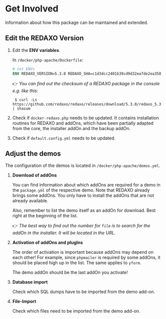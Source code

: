 # Get Involved

Information about how this package can be maintained and extended.

## Edit the REDAXO Version

1. Edit the __ENV variables__.

    In `/docker/php-apache/Dockerfile`:

    ```dockerfile
    # set ENVs
    ENV REDAXO_VERSION=5.3.0 REDAXO_SHA=c1d3dcc2401b39cd9d32ea7de2ea358683ce81ceb8a5845f7a79937adcd5048e
    ```

    :point_right: _You can find out the checksum of a REDAXO package in the console e.g. like this:_

        $ curl -Ls https://github.com/redaxo/redaxo/releases/download/5.3.0/redaxo_5.3.0.zip | shasum

2. Check if `docker-redaxo.php` needs to be updated. It contains installation routines for REDAXO and addOns, which have been partially adapted from the core, the installer addOn and the backup addOn.

3. Check if `default.config.yml` needs to be updated.

## Adjust the demos

The configuration of the demos is located in `/docker/php-apache/demos.yml`.

1. __Download of addOns__

     You can find information about which addOns are required for a demo in the `package.yml` of the respective demo. Note that REDAXO already brings some addOns. You only have to install the addOns that are not already available.
    
    Also, remember to list the demo itself as an addOn for download. Best right at the beginning of the list.
    
    :point_right: _The best way to find out the number for `file` is to search for the addOn in the installer. It will be located in the URL._

2. __Activation of addOns and plugIns__

    The order of activation is important because addOns may depend on each other! For example, since `phpmailer` is required by some addOns, it should be placed high up in the list. The same applies to `yform`.
    
    The demo addOn should be the last addOn you activate!

3. __Database import__

    Check which SQL dumps have to be imported from the demo add-on.

4. __File-Import__

    Check which files need to be imported from the demo add-on.
